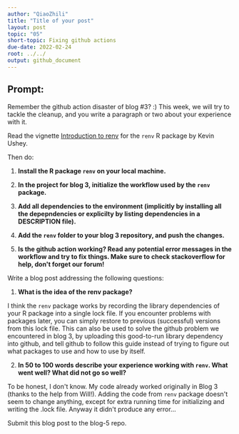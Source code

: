 ```yaml
---
author: "QiaoZhili"
title: "Title of your post"
layout: post
topic: "05"
short-topic: Fixing github actions
due-date: 2022-02-24
root: ../../
output: github_document
---
```


## Prompt:

Remember the github action disaster of blog #3? :)
This week, we will try to tackle the cleanup, and you write a paragraph or two about your experience with it. 

Read the vignette [Introduction to renv](https://rstudio.github.io/renv/articles/renv.html) for the `renv` R package by Kevin Ushey.

Then do:

1. **Install the R package `renv` on your local machine.**

2. **In the project for blog 3, initialize the workflow used by the `renv` package.**

3. **Add all dependencies to the environment (implicitly by installing all the depepndencies or explicilty by listing dependencies in a DESCRIPTION file).**

4. **Add the `renv` folder to your blog 3 repository, and push the changes.**

5. **Is the github action working? Read any potential error messages in the workflow and try to fix things. Make sure to check stackoverflow for help, don't forget our forum!**


Write a blog post addressing the following questions: 

1. **What is the idea of the renv package?**

I think the `renv` package works by recording the library dependencies of your R package into a single lock file. If you encounter problems with packages later, you can simply restore to previous (successful) versions from this lock file. This can also be used to solve the github problem we encountered in blog 3, by uploading this good-to-run library dependency into github, and tell github to follow this guide instead of trying to figure out what packages to use and how to use by itself.

2. **In 50 to 100 words describe your experience working with `renv`. What went well? What did not go so well?**
 
To be honest, I don't know. My code already worked originally in Blog 3 (thanks to the help from Will!). Adding the code from `renv` package doesn't seem to change anything, except for extra running time for initializing and writing the .lock file. Anyway it didn't produce any error...


Submit this blog post to the blog-5 repo. 

